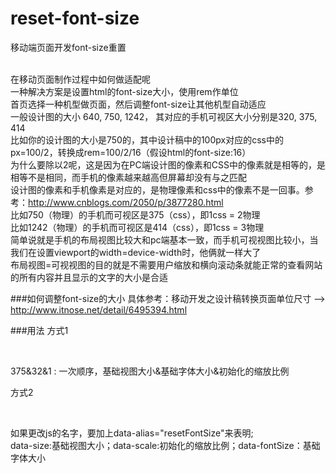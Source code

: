 # reset-font-size
移动端页面开发font-size重置<br><br>

在移动页面制作过程中如何做适配呢<br>
一种解决方案是设置html的font-size大小，使用rem作单位<br>
首页选择一种机型做页面，然后调整font-size让其他机型自动适应<br>
一般设计图的大小 640, 750, 1242， 其对应的手机可视区大小分别是320, 375, 414<br>
比如你的设计图的大小是750的，其中设计稿中的100px对应的css中的px=100/2，转换成rem=100/2/16（假设html的font-size:16）<br>
为什么要除以2呢，这是因为在PC端设计图的像素和CSS中的像素就是相等的，是相等不是相同，而手机的像素越来越高但屏幕却没有与之匹配<br>
设计图的像素和手机像素是对应的，是物理像素和css中的像素不是一回事。参考：http://www.cnblogs.com/2050/p/3877280.html<br>
比如750（物理）的手机而可视区是375（css），即1css = 2物理<br>
比如1242（物理）的手机而可视区是414（css），即1css = 3物理<br>
简单说就是手机的布局视图比较大和pc端基本一致，而手机可视视图比较小，当我们在设置viewport的width=device-width时，他俩就一样大了<br>
布局视图=可视视图的目的就是不需要用户缩放和横向滚动条就能正常的查看网站的所有内容并且显示的文字的大小是合适<br>

###如何调整font-size的大小
具体参考：移动开发之设计稿转换页面单位尺寸 ——> http://www.itnose.net/detail/6495394.html<br>

###用法
方式1<br>
<script src="resetFontSize.js?375&20&1"></script> <br>
375&32&1 : 一次顺序，基础视图大小&基础字体大小&初始化的缩放比例   <br>

方式2<br>
<script src="resetFontSize_XXXXX.js" data-alias="resetFontSize" data-size="375" data-scale="1" data-fontSize="32"></script> <br>
如果更改js的名字，要加上data-alias="resetFontSize"来表明; <br>
data-size:基础视图大小；data-scale:初始化的缩放比例；data-fontSize：基础字体大小

